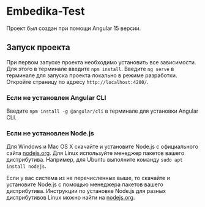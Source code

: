 # Embedika-Test
Проект был создан при помощи Angular 15 версии.

## Запуск проекта

При первом запуске проекта необходимо установить все зависимости. Для этого в терминале введите `npm install`.
Введите `ng serve` в терминале для запуска проекта локально в режиме разработки. Откройте страницу по адресу `http://localhost:4200/`.

### Если не установлен Angular CLI

Введите `npm install -g @angular/cli` в терминале для установки Angular CLI.

### Если не установлен Node.js

Для Windows и Mac OS X скачайте и установите Node.js с официального сайта [nodejs.org](https://nodejs.org/en/download/).
Для Linux используйте менеджер пакетов вашего дистрибутива. Например, для Ubuntu выполните команду `sudo apt install nodejs`.

Если у вас система из не перечисленных выше, то скачайте и установите Node.js с помощью менеджера пакетов вашего дистрибутива. Инструкции по установке Node.js для разных дистрибутивов Linux можно найти на [nodejs.org](https://nodejs.org/en/download/package-manager/).
